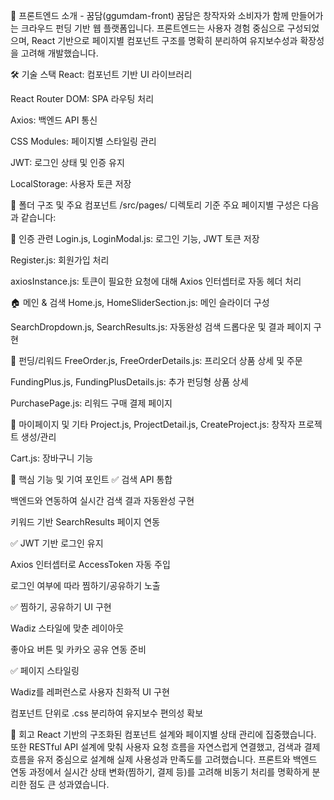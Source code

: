🎨 프론트엔드 소개 - 꿈담(ggumdam-front)
꿈담은 창작자와 소비자가 함께 만들어가는 크라우드 펀딩 기반 웹 플랫폼입니다. 프론트엔드는 사용자 경험 중심으로 구성되었으며, React 기반으로 페이지별 컴포넌트 구조를 명확히 분리하여 유지보수성과 확장성을 고려해 개발했습니다.

🛠 기술 스택
React: 컴포넌트 기반 UI 라이브러리

React Router DOM: SPA 라우팅 처리

Axios: 백엔드 API 통신

CSS Modules: 페이지별 스타일링 관리

JWT: 로그인 상태 및 인증 유지

LocalStorage: 사용자 토큰 저장

📁 폴더 구조 및 주요 컴포넌트
/src/pages/ 디렉토리 기준 주요 페이지별 구성은 다음과 같습니다:

🔐 인증 관련
Login.js, LoginModal.js: 로그인 기능, JWT 토큰 저장

Register.js: 회원가입 처리

axiosInstance.js: 토큰이 필요한 요청에 대해 Axios 인터셉터로 자동 헤더 처리

🏠 메인 & 검색
Home.js, HomeSliderSection.js: 메인 슬라이더 구성

SearchDropdown.js, SearchResults.js: 자동완성 검색 드롭다운 및 결과 페이지 구현

🎁 펀딩/리워드
FreeOrder.js, FreeOrderDetails.js: 프리오더 상품 상세 및 주문

FundingPlus.js, FundingPlusDetails.js: 추가 펀딩형 상품 상세

PurchasePage.js: 리워드 구매 결제 페이지

👤 마이페이지 및 기타
Project.js, ProjectDetail.js, CreateProject.js: 창작자 프로젝트 생성/관리

Cart.js: 장바구니 기능

🌟 핵심 기능 및 기여 포인트
✅ 검색 API 통합

백엔드와 연동하여 실시간 검색 결과 자동완성 구현

키워드 기반 SearchResults 페이지 연동

✅ JWT 기반 로그인 유지

Axios 인터셉터로 AccessToken 자동 주입

로그인 여부에 따라 찜하기/공유하기 노출

✅ 찜하기, 공유하기 UI 구현

Wadiz 스타일에 맞춘 레이아웃

좋아요 버튼 및 카카오 공유 연동 준비

✅ 페이지 스타일링

Wadiz를 레퍼런스로 사용자 친화적 UI 구현

컴포넌트 단위로 .css 분리하여 유지보수 편의성 확보

🧠 회고
React 기반의 구조화된 컴포넌트 설계와 페이지별 상태 관리에 집중했습니다. 또한 RESTful API 설계에 맞춰 사용자 요청 흐름을 자연스럽게 연결했고, 검색과 결제 흐름을 유저 중심으로 설계해 실제 사용성과 만족도를 고려했습니다.
프론트와 백엔드 연동 과정에서 실시간 상태 변화(찜하기, 결제 등)를 고려해 비동기 처리를 명확하게 분리한 점도 큰 성과였습니다.

